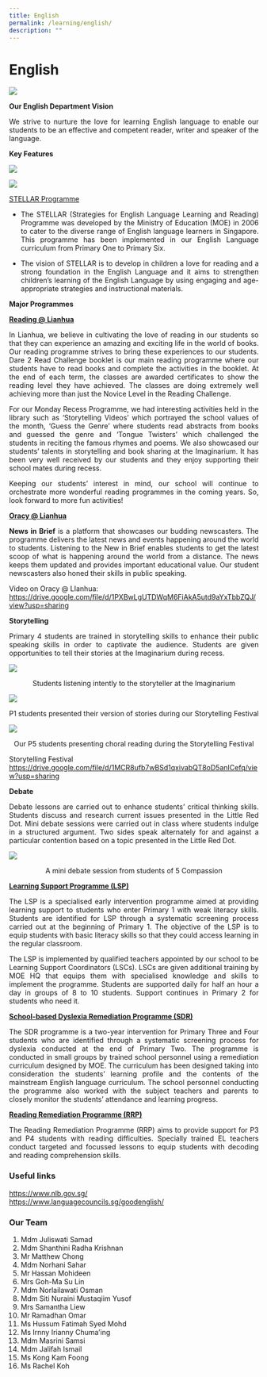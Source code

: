 ```yaml
---
title: English
permalink: /learning/english/
description: ""
---
```

# English

![](/images/Learning/English/el1.jpg)

**Our English Department Vision**

<p style="text-align: justify;">We strive to nurture the love for learning English language to enable our students to be an effective and competent reader, writer and speaker of the language.</p>


**Key Features**

![](/images/Learning/English/el2.jpg)

![](/images/Learning/English/Stellar%20Pedagogic%20Framework%20(P3b%20to%20P6).png)

<u>STELLAR Programme</u>

*   <p style="text-align: justify;">The STELLAR (Strategies for English Language Learning and Reading) Programme was developed by the Ministry of Education (MOE) in 2006 to cater to the diverse range of English language learners in Singapore. This programme has been implemented in our English Language curriculum from Primary One to Primary Six.</p>

*   <p style="text-align: justify;">The vision of STELLAR is to develop in children a love for reading and a strong foundation in the English Language and it aims to strengthen children’s learning of the English Language by using engaging and age-appropriate strategies and instructional materials.</p>

 
**Major Programmes**

**<u>Reading @ Lianhua</u>**

<p style="text-align: justify;">In Lianhua, we believe in cultivating the love of reading in our students so that they can experience an amazing and exciting life in the world of books. Our reading programme strives to bring these experiences to our students. Dare 2 Read Challenge booklet is our main reading programme where our students have to read books and complete the activities in the booklet. At the end of each term, the classes are awarded certificates to show the reading level they have achieved. The classes are doing extremely well achieving more than just the Novice Level in the Reading Challenge.  </p>

<p style="text-align: justify;">For our Monday Recess Programme, we had interesting activities held in the library such as ‘Storytelling Videos’ which portrayed the school values of the month, ‘Guess the Genre’ where students read abstracts from books and guessed the genre and ‘Tongue Twisters’ which challenged the students in reciting the famous rhymes and poems. We also showcased our students’ talents in storytelling and book sharing at the Imaginarium. It has been very well received by our students and they enjoy supporting their school mates during recess.</p>

<p style="text-align: justify;">Keeping our students’ interest in mind, our school will continue to orchestrate more wonderful reading programmes in the coming years. So, look forward to more fun activities!</p>

  

**<u>Oracy @ Lianhua</u>**

<p style="text-align: justify;"><b>News in Brief</b> is a platform that showcases our budding newscasters. The programme delivers the latest news and events happening around the world to students. Listening to the New in Brief enables students to get the latest scoop of what is happening around the world from a distance. The news keeps them updated and provides important educational value. Our student newscasters also honed their skills in public speaking. </p>

Video on Oracy @ LIanhua:    
<a href="https://drive.google.com/file/d/1PXBwLgUTDWqM6FiAkA5utd9aYxTbbZQJ/view?usp=sharing" target="_blank">https://drive.google.com/file/d/1PXBwLgUTDWqM6FiAkA5utd9aYxTbbZQJ/view?usp=sharing</a>

**Storytelling**

<p style="text-align: justify;">Primary 4 students are trained in storytelling skills to enhance their public speaking skills in order to captivate the audience. Students are given opportunities to tell their stories at the Imaginarium during recess.</p>

![](/images/Learning/English/storytelling@%20Imaginarium%201.jpeg)

<center>Students listening intently to the storyteller at the Imaginarium</center>


![](/images/Learning/English/Storytelling%201.jpg)

<center>P1 students presented their version of stories during our Storytelling Festival</center>

![](/images/Learning/English/storytelling%202.jpg)

<center>Our P5 students presenting choral reading during the Storytelling Festival</center>


Storytelling Festival    
<a href="https://drive.google.com/file/d/1MCR8ufb7wBSd1qxivabQT8oD5anICefq/view?usp=sharing" target="_blank">https://drive.google.com/file/d/1MCR8ufb7wBSd1qxivabQT8oD5anICefq/view?usp=sharing</a>

**Debate**   
<p style="text-align: justify;">Debate lessons are carried out to enhance students’ critical thinking skills. Students discuss and research current issues presented in the Little Red Dot. Mini debate sessions were carried out in class where students indulge in a structured argument. Two sides speak alternately for and against a particular contention based on a topic presented in the Little Red Dot.</p>

![](/images/Learning/English/debate.jpeg)

<center>A mini debate session from students of 5 Compassion</center>

**<u>Learning Support Programme (LSP)</u>**

<p style="text-align: justify;">The LSP is a specialised early intervention programme aimed at providing learning support to students who enter Primary 1 with weak literacy skills. Students are identified for LSP through a systematic screening process carried out at the beginning of Primary 1. The objective of the LSP is to equip students with basic literacy skills so that they could access learning in the regular classroom.</p>

<p style="text-align: justify;">The LSP is implemented by qualified teachers appointed by our school to be Learning Support Coordinators (LSCs). LSCs are given additional training by MOE HQ that equips them with specialised knowledge and skills to implement the programme. Students are supported daily for half an hour a day in groups of 8 to 10 students. Support continues in Primary 2 for students who need it.</p>

**<u>School-based Dyslexia Remediation Programme (SDR)</u>**

<p style="text-align: justify;">The SDR programme is a two-year intervention for Primary Three and Four students who are identified through a systematic screening process for dyslexia conducted at the end of Primary Two. The programme is conducted in small groups by trained school personnel using a remediation curriculum designed by MOE. The curriculum has been designed taking into consideration the students’ learning profile and the contents of the mainstream English language curriculum. The school personnel conducting the programme also worked with the subject teachers and parents to closely monitor the students’ attendance and learning progress.</p>

**<u>Reading Remediation Programme (RRP)</u>**

<p style="text-align: justify;">The Reading Remediation Programme (RRP) aims to provide support for P3 and P4 students with reading difficulties. Specially trained EL teachers conduct targeted and focussed lessons to equip students with decoding and reading comprehension skills.</p>

### Useful links  

<a href="https://www.nlb.gov.sg/" target="_blank">https://www.nlb.gov.sg/</a>   
<a href="https://www.languagecouncils.sg/goodenglish/" target="_blank">https://www.languagecouncils.sg/goodenglish/</a>


  

### Our Team

  

1.  Mdm Juliswati Samad
2.  Mdm Shanthini Radha Krishnan
3.  Mr Matthew Chong
4.  Mdm Norhani Sahar
5.  Mr Hassan Mohideen
6.  Mrs Goh-Ma Su Lin
7.  Mdm Norlailawati Osman
8.  Mdm Siti Nuraini Mustaqiim Yusof
9.  Mrs Samantha Liew
10.  Mr Ramadhan Omar
11.  Ms Hussum Fatimah Syed Mohd
12.  Ms Irnny Irianny Chuma’ing
13.  Mdm Masrini Samsi
14.  Mdm Jalifah Ismail
15.  Ms Kong Kam Foong
16.  Ms Rachel Koh